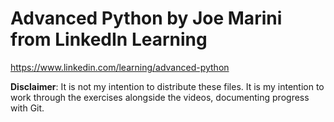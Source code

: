 # Advanced Python by Joe Marini from LinkedIn Learning
 
https://www.linkedin.com/learning/advanced-python

**Disclaimer**: It is not my intention to distribute these files. It is my intention to work through the exercises alongside the videos, documenting progress with Git.
